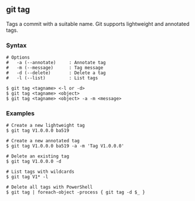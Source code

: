 ## git tag
Tags a commit with a suitable name. Git supports lightweight and annotated 
tags. 

### Syntax
```shell
# Options
#   -a (--annotate)     : Annotate tag
#   -m (--message)      : Tag message
#   -d (--delete)       : Delete a tag
#   -l (--list)         : List tags

$ git tag <tagname> <-l or -d>                
$ git tag <tagname> <object>                 
$ git tag <tagname> <object> -a -m <message>
```


### Examples
```shell
# Create a new lightweight tag
$ git tag V1.0.0.0 ba519

# Create a new annotated tag
$ git tag V1.0.0.0 ba519 -a -m 'Tag V1.0.0.0'

# Delete an existing tag
$ git tag V1.0.0.0 -d

# List tags with wildcards
$ git tag V1* -l

# Delete all tags with PowerShell
$ git tag | foreach-object -process { git tag -d $_ }
```
